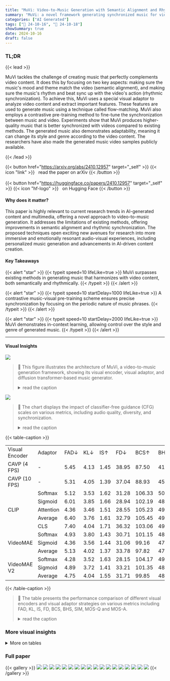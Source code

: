 ```yaml
---
title: "MuVi: Video-to-Music Generation with Semantic Alignment and Rhythmic Synchronization"
summary: "MuVi: a novel framework generating synchronized music for videos, achieving superior semantic alignment and rhythmic synchronization through contrastive learning and flow-matching."
categories: ["AI Generated"]
tags: ["🔖 24-10-16", "🤗 24-10-18"]
showSummary: true
date: 2024-10-16
draft: false
---
```


### TL;DR


{{< lead >}}

MuVi tackles the challenge of creating music that perfectly complements video content.  It does this by focusing on two key aspects:  making sure the music's mood and theme match the video (semantic alignment), and making sure the music's rhythm and beat sync up with the video's action (rhythmic synchronization).  To achieve this, MuVi uses a special visual adaptor to analyze video content and extract important features. These features are used to generate music using a technique called flow-matching.  MuVi also employs a contrastive pre-training method to fine-tune the synchronization between music and video.  Experiments show that MuVi produces higher-quality music that is better synchronized with videos compared to existing methods. The generated music also demonstrates adaptability, meaning it can change its style and genre according to the video content. The researchers have also made the generated music video samples publicly available.

{{< /lead >}}


{{< button href="https://arxiv.org/abs/2410.12957" target="_self" >}}
{{< icon "link" >}} &nbsp; read the paper on arXiv
{{< /button >}}
<br><br>
{{< button href="https://huggingface.co/papers/2410.12957" target="_self" >}}
{{< icon "hf-logo" >}} &nbsp; on Hugging Face
{{< /button >}}

#### Why does it matter?
This paper is highly relevant to current research trends in AI-generated content and multimedia, offering a novel approach to video-to-music generation.  It addresses the limitations of existing methods, offering improvements in semantic alignment and rhythmic synchronization.  The proposed techniques open exciting new avenues for research into more immersive and emotionally resonant audio-visual experiences, including personalized music generation and advancements in AI-driven content creation.
#### Key Takeaways

{{< alert "star" >}}
{{< typeit speed=10 lifeLike=true >}} MuVi surpasses existing methods in generating music that harmonizes with video content, both semantically and rhythmically. {{< /typeit >}}
{{< /alert >}}

{{< alert "star" >}}
{{< typeit speed=10 startDelay=1000 lifeLike=true >}} A contrastive music-visual pre-training scheme ensures precise synchronization by focusing on the periodic nature of music phrases. {{< /typeit >}}
{{< /alert >}}

{{< alert "star" >}}
{{< typeit speed=10 startDelay=2000 lifeLike=true >}} MuVi demonstrates in-context learning, allowing control over the style and genre of generated music. {{< /typeit >}}
{{< /alert >}}

------
#### Visual Insights



![](figures/figures_4_0.png)

> 🔼 This figure illustrates the architecture of MuVi, a video-to-music generation framework, showing its visual encoder, visual adaptor, and diffusion transformer-based music generator.
> <details>
> <summary>read the caption</summary>
> Figure 1: The architecture of MuVi. The main model and the input/output are illustrated in the middle, where the visual encoder is frozen during the training stage. The visual compression strategies are listed on the left, where 'CLS' indicates the CLS token of certain visual encoders, such as CLIP. The architecture of the diffusion Transformer is illustrated on the right.
> </details>





![](charts/charts_10_0.png)

> 🔼 The chart displays the impact of classifier-free guidance (CFG) scales on various metrics, including audio quality, diversity, and synchronization.
> <details>
> <summary>read the caption</summary>
> Figure 4: Results of different CFG scales.
> </details>





{{< table-caption >}}
<table id='4' style='font-size:16px'><tr><td>Visual Encoder</td><td>Adaptor</td><td>FAD↓</td><td>KL↓</td><td>IS↑</td><td>FD↓</td><td>BCS↑</td><td>BHS↑</td><td>SIM↑</td><td>MOS-Q↑</td><td>MOS-A↑</td></tr><tr><td>CAVP (4 FPS)</td><td>-</td><td>5.45</td><td>4.13</td><td>1.45</td><td>38.95</td><td>87.50</td><td>41.90</td><td>4.05</td><td>3.59±0.06</td><td>3.41±0.10</td></tr><tr><td>CAVP (10 FPS)</td><td>-</td><td>5.31</td><td>4.05</td><td>1.39</td><td>37.04</td><td>88.93</td><td>45.18</td><td>4.08</td><td>3.67±0.07</td><td>3.45±0.12</td></tr><tr><td rowspan="5">CLIP</td><td>Softmax</td><td>5.12</td><td>3.53</td><td>1.62</td><td>31.28</td><td>106.33</td><td>50.05</td><td>15.38</td><td>3.71±0.06</td><td>4.14±0.10</td></tr><tr><td>Sigmoid</td><td>6.01</td><td>3.85</td><td>1.66</td><td>28.94</td><td>102.19</td><td>48.95</td><td>14.62</td><td>3.63±0.05</td><td>4.03±0.06</td></tr><tr><td>Attention</td><td>4.36</td><td>3.46</td><td>1.51</td><td>28.55</td><td>105.23</td><td>49.81</td><td>16.35</td><td>3.77±0.03</td><td>4.13±0.05</td></tr><tr><td>Average</td><td>6.40</td><td>3.76</td><td>1.61</td><td>32.79</td><td>105.45</td><td>49.52</td><td>14.82</td><td>3.54±0.07</td><td>3.94±0.09</td></tr><tr><td>CLS</td><td>7.40</td><td>4.04</td><td>1.71</td><td>36.32</td><td>103.06</td><td>49.50</td><td>13.47</td><td>3.56±0.08</td><td>3.89±0.06</td></tr><tr><td rowspan="3">VideoMAE</td><td>Softmax</td><td>4.93</td><td>3.80</td><td>1.43</td><td>30.71</td><td>101.15</td><td>48.87</td><td>18.47</td><td>3.73±0.06</td><td>4.12±0.08</td></tr><tr><td>Sigmoid</td><td>4.36</td><td>3.56</td><td>1.44</td><td>31.06</td><td>99.16</td><td>47.94</td><td>16.53</td><td>3.74±0.07</td><td>4.06±0.04</td></tr><tr><td>Average</td><td>5.13</td><td>4.02</td><td>1.37</td><td>33.78</td><td>97.82</td><td>47.01</td><td>15.59</td><td>3.63±0.06</td><td>4.02±0.09</td></tr><tr><td rowspan="3">VideoMAE V2</td><td>Softmax</td><td>4.28</td><td>3.52</td><td>1.63</td><td>28.15</td><td>104.17</td><td>49.23</td><td>19.18</td><td>3.81±0.05</td><td>4.15±0.08</td></tr><tr><td>Sigmoid</td><td>4.89</td><td>3.72</td><td>1.41</td><td>33.21</td><td>101.35</td><td>48.88</td><td>18.82</td><td>3.75±0.09</td><td>4.12±0.07</td></tr><tr><td>Average</td><td>4.75</td><td>4.04</td><td>1.55</td><td>31.71</td><td>99.85</td><td>48.28</td><td>15.67</td><td>3.52±0.12</td><td>3.96±0.09</td></tr></table>{{< /table-caption >}}

> 🔼 The table presents the performance comparison of different visual encoders and visual adaptor strategies on various metrics including FAD, KL, IS, FD, BCS, BHS, SIM, MOS-Q and MOS-A.
> <details>
> <summary>read the caption</summary>
> Table 1: Results of different visual encoders and adaptors. The bold numbers represent the best result of that column, and the underlined numbers represent the second best. 'Softmax' and 'Sigmoid' represent the Softmax and Sigmoid aggregation strategies, “Attention” means the attention pooling strategy, and 'Average' and “CLS' indicate average pooling and pooling with the CLS token.
> </details>



### More visual insights




<details>
<summary>More on tables
</summary>


{{< table-caption >}}
<table id='2' style='font-size:14px'><tr><td>Method</td><td>FAD↓</td><td>KL↓</td><td>IS↑</td><td>FD↓</td><td>BCS↑</td><td>BHS↑</td><td>SIM↑</td><td>MOS-Q↑</td><td>MOS-A↑</td></tr><tr><td>MuVi(beta)</td><td>4.56</td><td>4.25</td><td>1.54</td><td>35.19</td><td>95.21</td><td>45.19</td><td>10.71</td><td>3.55±0.08</td><td>3.89±0.05</td></tr><tr><td>M2UGen</td><td>5.12</td><td>3.83</td><td>1.65</td><td>32.14</td><td>75.21</td><td>25.14</td><td>1.41</td><td>3.79±0.09</td><td>3.19±0.14</td></tr><tr><td>MuVi</td><td>4.28</td><td>3.52</td><td>1.63</td><td>28.15</td><td>104.17</td><td>49.23</td><td>19.18</td><td>3.81±0.05</td><td>4.15±0.08</td></tr></table>{{< /table-caption >}}
> 🔼 {{ table.description }}
> <details>
> <summary>read the caption</summary>
> {{ table.caption }}
> </details>


> Table 2 presents a comparison of several video-to-music generation systems, evaluating their performance using various metrics including FAD, KL, IS, FD, BCS, BHS, SIM, MOS-Q, and MOS-A.


{{< table-caption >}}
<table id='4' style='font-size:14px'><tr><td>Method</td><td>CLAP</td><td>FAD↓</td><td>KL↓</td><td>IS↑</td><td>FD↓</td><td>BCS↑</td><td>BHS↑</td><td>SIM↑ I</td><td>MOS-Q↑</td><td>MOS-A↑</td></tr><tr><td>MuVi</td><td>-</td><td>4.28</td><td>3.52</td><td>1.63</td><td>28.15</td><td>104.17</td><td>49.23</td><td>19.18</td><td>3.81±0.05</td><td>4.15±0.08</td></tr><tr><td>MuVi (ICL)</td><td>0.35</td><td>6.13</td><td>3.71</td><td>1.48</td><td>34.16</td><td>93.30</td><td>44.06</td><td>13.55</td><td>3.84±0.07</td><td>3.95±0.09</td></tr></table>{{< /table-caption >}}
> 🔼 {{ table.description }}
> <details>
> <summary>read the caption</summary>
> {{ table.caption }}
> </details>


> Table 3 presents a comparison of the performance metrics for MuVi with and without in-context learning, showing the impact of incorporating a music prompt on the generated music's quality and alignment with the video.


{{< table-caption >}}
<table id='2' style='font-size:14px'><tr><td>PT(DiT)</td><td>CL</td><td>TS</td><td>RR</td><td>FAD↓</td><td>KL↓</td><td>IS↑</td><td>FD↓</td><td>BCS↑</td><td>BHS↑</td><td>SIM↑</td><td>MOS-Q↑</td><td>MOS-A↑</td></tr><tr><td>x</td><td>V</td><td>V</td><td>V</td><td>6.82</td><td>4.28</td><td>1.33</td><td>32.75</td><td>101.83</td><td>49.57</td><td>17.15</td><td>3.45±0.09</td><td>3.93±0.06</td></tr><tr><td></td><td>X</td><td>x</td><td>x</td><td>4.21</td><td>3.69</td><td>1.68</td><td>28.49</td><td>97.35</td><td>47.01</td><td>8.42</td><td>3.75±0.05</td><td>4.01±0.08</td></tr><tr><td></td><td>V</td><td>x</td><td>X</td><td>4.25</td><td>3.73</td><td>1.59</td><td>28.19</td><td>99.43</td><td>48.53</td><td>17.73</td><td>3.77±0.06</td><td>4.05±0.06</td></tr><tr><td></td><td>V</td><td>V</td><td>X</td><td>4.31</td><td>3.65</td><td>1.57</td><td>28.36</td><td>103.78</td><td>49.45</td><td>18.80</td><td>3.80±0.09</td><td>4.15±0.12</td></tr><tr><td></td><td>V</td><td>x</td><td>V</td><td>4.24</td><td>3.55</td><td>1.53</td><td>28.21</td><td>102.91</td><td>49.17</td><td>18.69</td><td>3.79±0.08</td><td>4.13±0.07</td></tr><tr><td></td><td>V</td><td>V</td><td>V</td><td>4.28</td><td>3.53</td><td>1.53</td><td>28.15</td><td>104.17</td><td>49.23</td><td>19.18</td><td>3.81±0.05</td><td>4.15±0.08</td></tr></table>{{< /table-caption >}}
> 🔼 {{ table.description }}
> <details>
> <summary>read the caption</summary>
> {{ table.caption }}
> </details>


> Table 4 presents the ablation study results showing the impact of different pre-training settings on the performance of the MuVi model.


{{< table-caption >}}
<table id='4' style='font-size:16px'><tr><td>Model Size</td><td>FAD↓</td><td>KL↓</td><td>IS↑</td><td>FD↓</td><td>BCS↑</td><td>BHS↑</td><td>SIM↑</td><td>MOS-Q↑</td><td>MOS-A↑</td></tr><tr><td>Small (85M)</td><td>5.21</td><td>3.87</td><td>1.41</td><td>32.47</td><td>98.14</td><td>47.75</td><td>16.33</td><td>3.66±0.07</td><td>3.99±0.09</td></tr><tr><td>Base (150M)</td><td>4.28</td><td>3.52</td><td>1.63</td><td>28.15</td><td>104.17</td><td>49.23</td><td>19.18</td><td>3.81±0.05</td><td>4.15±0.08</td></tr><tr><td>Large (330M)</td><td>4.25</td><td>3.49</td><td>1.65</td><td>28.11</td><td>104.23</td><td>49.56</td><td>19.24</td><td>3.82±0.06</td><td>4.17±0.09</td></tr></table>{{< /table-caption >}}
> 🔼 {{ table.description }}
> <details>
> <summary>read the caption</summary>
> {{ table.caption }}
> </details>


> Table 5 presents the results of using different model sizes (small, base, and large) for video-to-music generation, evaluating performance metrics such as FAD, KL, IS, FD, BCS, BHS, SIM, MOS-Q, and MOS-A.


{{< table-caption >}}
<table id='2' style='font-size:14px'><tr><td>Hyperparameter</td><td>Small</td><td>Base</td><td>Large</td></tr><tr><td>Hidden dimension</td><td>768</td><td>1024</td><td>1280</td></tr><tr><td>#Layers</td><td>12</td><td>12</td><td>16</td></tr><tr><td>#Attention heads</td><td>16</td><td>16</td><td>16</td></tr><tr><td>#Parameters</td><td>85M</td><td>150M</td><td>330M</td></tr></table>{{< /table-caption >}}
> 🔼 {{ table.description }}
> <details>
> <summary>read the caption</summary>
> {{ table.caption }}
> </details>


> Table 6 shows the hyperparameters of the diffusion transformer (DiT) model with different sizes (small, base, and large), including hidden dimension, number of layers, attention heads, and total number of parameters.


{{< table-caption >}}
<table id='2' style='font-size:14px'><tr><td>FPS</td><td>FAD↓</td><td>KL↓</td><td>IS↑</td><td>FD↓</td><td>BCS↑</td><td>BHS↑</td><td>SIM↑</td><td>MOS-Q↑</td><td>MOS-A↑</td></tr><tr><td>2</td><td>7.86</td><td>4.24</td><td>1.28</td><td>39.18</td><td>85.33</td><td>40.12</td><td>11.12</td><td>3.71±0.03</td><td>3.76±0.07</td></tr><tr><td>4</td><td>5.38</td><td>4.14</td><td>1.39</td><td>34.24</td><td>96.46</td><td>47.13</td><td>15.26</td><td>3.75±0.07</td><td>3.93±0.05</td></tr><tr><td>10</td><td>4.28</td><td>3.52</td><td>1.63</td><td>28.15</td><td>104.17</td><td>49.23</td><td>19.18</td><td>3.81±0.05</td><td>4.15±0.08</td></tr><tr><td>20</td><td>4.25</td><td>3.53</td><td>1.65</td><td>28.11</td><td>104.22</td><td>50.08</td><td>20.11</td><td>3.83±0.08</td><td>4.16±0.05</td></tr></table>{{< /table-caption >}}
> 🔼 {{ table.description }}
> <details>
> <summary>read the caption</summary>
> {{ table.caption }}
> </details>


> Table 7 presents the effects of different video frame rates on the performance of MuVi, comparing metrics such as FAD, KL, IS, FD, BCS, BHS, SIM, MOS-Q, and MOS-A.


</details>


### Full paper

{{< gallery >}}
<img src="paper_images/1.png" class="grid-w50 md:grid-w33 xl:grid-w25" />
<img src="paper_images/2.png" class="grid-w50 md:grid-w33 xl:grid-w25" />
<img src="paper_images/3.png" class="grid-w50 md:grid-w33 xl:grid-w25" />
<img src="paper_images/4.png" class="grid-w50 md:grid-w33 xl:grid-w25" />
<img src="paper_images/5.png" class="grid-w50 md:grid-w33 xl:grid-w25" />
<img src="paper_images/6.png" class="grid-w50 md:grid-w33 xl:grid-w25" />
<img src="paper_images/7.png" class="grid-w50 md:grid-w33 xl:grid-w25" />
<img src="paper_images/8.png" class="grid-w50 md:grid-w33 xl:grid-w25" />
<img src="paper_images/9.png" class="grid-w50 md:grid-w33 xl:grid-w25" />
<img src="paper_images/10.png" class="grid-w50 md:grid-w33 xl:grid-w25" />
<img src="paper_images/11.png" class="grid-w50 md:grid-w33 xl:grid-w25" />
<img src="paper_images/12.png" class="grid-w50 md:grid-w33 xl:grid-w25" />
<img src="paper_images/13.png" class="grid-w50 md:grid-w33 xl:grid-w25" />
<img src="paper_images/14.png" class="grid-w50 md:grid-w33 xl:grid-w25" />
<img src="paper_images/15.png" class="grid-w50 md:grid-w33 xl:grid-w25" />
<img src="paper_images/16.png" class="grid-w50 md:grid-w33 xl:grid-w25" />
<img src="paper_images/17.png" class="grid-w50 md:grid-w33 xl:grid-w25" />
<img src="paper_images/18.png" class="grid-w50 md:grid-w33 xl:grid-w25" />
{{< /gallery >}}